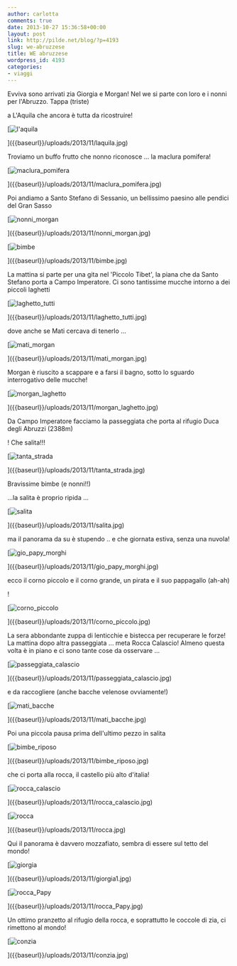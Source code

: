 ```yaml
---
author: carlotta
comments: true
date: 2013-10-27 15:36:58+00:00
layout: post
link: http://pilde.net/blog/?p=4193
slug: we-abruzzese
title: WE abruzzese
wordpress_id: 4193
categories:
- viaggi
---
```


Evviva sono arrivati zia Giorgia e Morgan! Nel we si parte con loro e i nonni per l'Abruzzo. Tappa (triste)


 a L'Aquila che ancora è tutta da ricostruire!

[![l'aquila]({{baseurl}}/uploads/2013/11/laquila.jpg)


]({{baseurl}}/uploads/2013/11/laquila.jpg)


Troviamo un buffo frutto che nonno riconosce ... la maclura pomifera!

[![maclura_pomifera]({{baseurl}}/uploads/2013/11/maclura_pomifera.jpg)


]({{baseurl}}/uploads/2013/11/maclura_pomifera.jpg)


Poi andiamo a Santo Stefano di Sessanio, un bellissimo paesino alle pendici del Gran Sasso

[![nonni_morgan]({{baseurl}}/uploads/2013/11/nonni_morgan.jpg)


]({{baseurl}}/uploads/2013/11/nonni_morgan.jpg)




[![bimbe]({{baseurl}}/uploads/2013/11/bimbe.jpg)


]({{baseurl}}/uploads/2013/11/bimbe.jpg)


La mattina si parte per una gita nel 'Piccolo Tibet', la piana che da Santo Stefano porta a Campo Imperatore. Ci sono tantissime mucche intorno a dei piccoli laghetti

[![laghetto_tutti]({{baseurl}}/uploads/2013/11/laghetto_tutti.jpg)


]({{baseurl}}/uploads/2013/11/laghetto_tutti.jpg)


dove anche se Mati cercava di tenerlo ...

[![mati_morgan]({{baseurl}}/uploads/2013/11/mati_morgan.jpg)


]({{baseurl}}/uploads/2013/11/mati_morgan.jpg)


Morgan è riuscito a scappare e a farsi il bagno, sotto lo sguardo interrogativo delle mucche!

[![morgan_laghetto]({{baseurl}}/uploads/2013/11/morgan_laghetto.jpg)


]({{baseurl}}/uploads/2013/11/morgan_laghetto.jpg)


Da Campo Imperatore facciamo la passeggiata che porta al rifugio Duca degli Abruzzi (2388m)


! Che salita!!!

[![tanta_strada]({{baseurl}}/uploads/2013/11/tanta_strada.jpg)


]({{baseurl}}/uploads/2013/11/tanta_strada.jpg)


Bravissime bimbe (e nonni!!)


 ...la salita è proprio ripida ...

[![salita]({{baseurl}}/uploads/2013/11/salita.jpg)


]({{baseurl}}/uploads/2013/11/salita.jpg)


ma il panorama da su è stupendo .. e che giornata estiva, senza una nuvola!

[![gio_papy_morghi]({{baseurl}}/uploads/2013/11/gio_papy_morghi.jpg)


]({{baseurl}}/uploads/2013/11/gio_papy_morghi.jpg)


ecco il corno piccolo e il corno grande, un pirata e il suo pappagallo (ah-ah)


!

[![corno_piccolo]({{baseurl}}/uploads/2013/11/corno_piccolo.jpg)


]({{baseurl}}/uploads/2013/11/corno_piccolo.jpg)


La sera abbondante zuppa di lenticchie e bistecca per recuperare le forze! La mattina dopo altra passeggiata ... meta Rocca Calascio! Almeno questa volta è in piano e ci sono tante cose da osservare ...

[![passeggiata_calascio]({{baseurl}}/uploads/2013/11/passeggiata_calascio.jpg)


]({{baseurl}}/uploads/2013/11/passeggiata_calascio.jpg)


e da raccogliere (anche bacche velenose ovviamente!)




[![mati_bacche]({{baseurl}}/uploads/2013/11/mati_bacche.jpg)


]({{baseurl}}/uploads/2013/11/mati_bacche.jpg)


Poi una piccola pausa prima dell'ultimo pezzo in salita

[![bimbe_riposo]({{baseurl}}/uploads/2013/11/bimbe_riposo.jpg)


]({{baseurl}}/uploads/2013/11/bimbe_riposo.jpg)


che ci porta alla rocca, il castello più alto d'italia!

[![rocca_calascio]({{baseurl}}/uploads/2013/11/rocca_calascio.jpg)


]({{baseurl}}/uploads/2013/11/rocca_calascio.jpg)


[![rocca]({{baseurl}}/uploads/2013/11/rocca.jpg)


]({{baseurl}}/uploads/2013/11/rocca.jpg)


Qui il panorama è davvero mozzafiato, sembra di essere sul tetto del mondo!

[![giorgia]({{baseurl}}/uploads/2013/11/giorgia1.jpg)


]({{baseurl}}/uploads/2013/11/giorgia1.jpg)


[![rocca_Papy]({{baseurl}}/uploads/2013/11/rocca_Papy.jpg)


]({{baseurl}}/uploads/2013/11/rocca_Papy.jpg)


Un ottimo pranzetto al rifugio della rocca, e soprattutto le coccole di zia, ci rimettono al mondo!

[![conzia]({{baseurl}}/uploads/2013/11/conzia.jpg)


]({{baseurl}}/uploads/2013/11/conzia.jpg)



